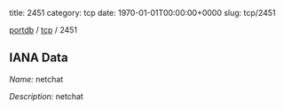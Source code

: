 title: 2451
category: tcp
date: 1970-01-01T00:00:00+0000
slug: tcp/2451

[portdb](/) / [tcp](/category/tcp.html) / 2451


## IANA Data

_Name:_ netchat

_Description:_ netchat

